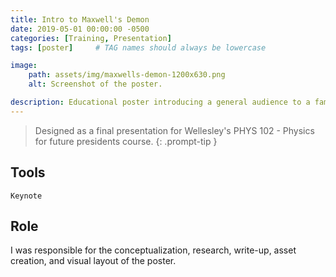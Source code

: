 ```yaml
---
title: Intro to Maxwell's Demon
date: 2019-05-01 00:00:00 -0500
categories: [Training, Presentation]
tags: [poster]     # TAG names should always be lowercase

image:
    path: assets/img/maxwells-demon-1200x630.png
    alt: Screenshot of the poster.

description: Educational poster introducing a general audience to a famous thought experiment in thermodynamics.
---
```


> Designed as a final presentation for Wellesley's PHYS 102 - Physics for future presidents course.
{: .prompt-tip }

## Tools

`Keynote`

## Role

I was responsible for the conceptualization, research, write-up, asset creation, and visual layout of the poster.

